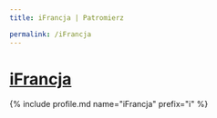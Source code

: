```yaml
---
title: iFrancja | Patromierz

permalink: /iFrancja
---
```


# [iFrancja](https://patronite.pl/iFrancja)

{% include profile.md name="iFrancja" prefix="i" %}
